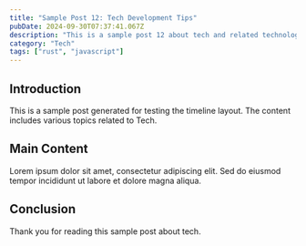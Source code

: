 ```yaml
---
title: "Sample Post 12: Tech Development Tips"
pubDate: 2024-09-30T07:37:41.067Z
description: "This is a sample post 12 about tech and related technologies. Learn about best practices and modern development techniques."
category: "Tech"
tags: ["rust", "javascript"]
---
```


## Introduction

This is a sample post generated for testing the timeline layout. The content includes various topics related to Tech.

## Main Content

Lorem ipsum dolor sit amet, consectetur adipiscing elit. Sed do eiusmod tempor incididunt ut labore et dolore magna aliqua.

## Conclusion

Thank you for reading this sample post about tech.
